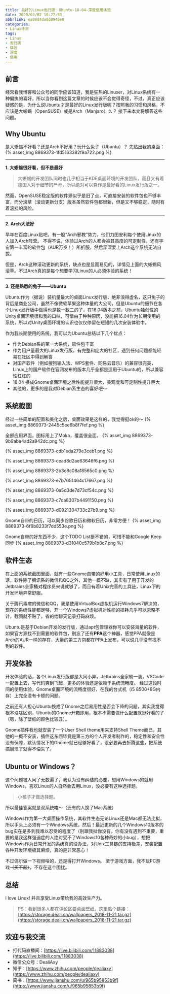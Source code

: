 ```yaml
---
title: 最好的Linux发行版：Ubuntu-18-04-深度使用体验
date: 2020/03/02 10:27:53
abbrlink: ea08d4da8d8948e0
categories:
- Linux评测
tags:
- Linux
- 发行版
- 体验
- 深度
- 使用
---
```

## 前言
经常看我博客和公众号的同学应该知道，我是狂热的Linuxer，对Linux系统有一种偏执的喜好，所以当你看到这篇文章的时候应该不会觉得奇怪，不过，真正应该疑惑的是，为什么说Ubuntu才是最好的Linux发行版呢？按照我的习惯和风格，不应该是大蜥蜴（OpenSUSE）或是Arch（Manjaro）么？
接下来本文将解答这些问题。

## Why Ubuntu
是大蜥蜴不好看？还是Arch不好用？玩什么兔子（Ubuntu）？
先贴出我的桌面：
{% asset_img 8869373-1fd5163382f9a722.png %}


-------
**1. 大蜥蜴很好看，但不是最好**
>大蜥蜴的开发团队同时也几乎相当于KDE桌面环境的开发团队，而且又有着德国人对于细节的严苛，所以绝对可以算作是最好看的Linux发行版之一。

然而，OpenSUSE稳定版的软件源似乎是旧了点，可直接安装的软件包也不够丰富，而分滚草（滚动更新分支）版本虽然软件包都很新，但是又不够稳定，随时有着滚挂的风险。

------
**2. Arch大法好**

早年在百度Linux贴吧，有一股“Arch邪教”势力，他们力图安利每个使用Linux的人加入Arch阵营。
不得不说，体验过Arch的人都会被其高度的可定制性，还有宇宙第一丰富的软件包（AUR万岁！）所折服，然后深深爱上Arch这个系统无法自拔。

但是，Arch这种滚动更新的系统，缺点也是显而易见的，详情见上面的大蜥蜴风滚草。不过Arch真的是每个想要学习Linux的人必须体验的系统！

---------

**3. 还是熟悉的兔子——Ubuntu**

Ubuntu作为（据说）装机量最大的桌面Linux发行版，绝非浪得虚名，这只兔子的背后是商业公司，虽然不像微软苹果这种体量的大公司，但是Ubuntu的细节在各个Linux发行版中做得也是数一数二的了，在18.04版本之前，Ubuntu独创性的Unity桌面环境很和我的口味，可惜由于种种原因，没能把16.04作为长期使用的系统，所以对Unity桌面环境的认识也仅仅停留在短短的几次安装体验中。

作为我长期使用的系统，我可以为Ubuntu总结以下几个优点：
- 作为Debian系的第一大系统，软件包丰富
- 作为用户量最大的Linux发行版，有完整和庞大的社区，遇到任何问题都能轻易在社区中得到解答
- 对国产软件（例如搜狗输入法、WPS套件、网易云音乐）的兼容很完美，Linux上的国产软件在官网发布的版本几乎全都是适用于Ubuntu的，所以兼容性杠杠的
- 18.04 换成Gnome桌面环境之后性能提升很大，美观度和可定制性提升巨大
- 其他的，更多的是我对Debian系生态的喜好吧～

## 系统截图
经过一些简单的配置和美化之后，桌面效果是这样的，我觉得挺ok的～
{% asset_img 8869373-2445c5ee6b8f7fef.png %}

全部应用界面，图标用上了Moka，覆盖很全面。
{% asset_img 8869373-9b9aba4ad2a942dc.png %}

{% asset_img 8869373-cdb1eda279e3ceb1.png %}

{% asset_img 8869373-cead8d2ae63646f6.png %}

{% asset_img 8869373-2b3c8c08a18565c0.png %}

{% asset_img 8869373-e7b7651464c17667.png %}

{% asset_img 8869373-0a5d3de7d73cf54c.png %}

{% asset_img 8869373-c7da8307b4491150.png %}

{% asset_img 8869373-d0921304733c27b9.png %}

Gnome自带的日历，可以同步谷歌日历和微软日历，非常方便！
{% asset_img 8869373-6f6b8233f7dd553e.png %}

Gnome自带的好东西不少，这个TODO List挺不错的，可惜不能和Google Keep同步
{% asset_img 8869373-d31040c579b1b8c7.png %}


## 软件生态
在上面的系统截图里面，就有一些Gnome自带的好用小工具，日常使用Linux的话，软件除了腾讯系的微信和QQ之外，其他一概不缺，其实有了用于开发的Jetbrains全家桶对程序员来说就够了，而且有着Unix完善的工具链，Linux下的开发环境异常舒服。

关于腾讯毒瘤的微信和QQ，我是使用VirtualBox虚拟机运行Windows7解决的，现在的系统性能都足够，开一个Windows7虚拟机对性能的损耗几乎可以忽略不计，截图就不贴了，省的给聊天记录打码麻烦。

Ubuntu是基于Debian开发的发行版，通过apt包管理器你可以安装海量的软件，如果官方源找不到需要的软件包，别忘了还有**PPA**这个神器，感觉PPA就像是Arch的AUR一样的存在，大量的第三方包都在PPA上发布，可以说几乎没有找不到的软件。


## 开发体验
开发体验的话，各个Linux发行版都是大同小异，Jetbrains全家桶一装，VSCode一配置上去，写代码爽到飞起，更多的体验还是依赖于系统流畅度。
经过这段时间的使用体验，Gnome桌面环境的流畅度很好，在我的台式机（i5 8500+8G内存）上完全没有卡顿的问题。

之前还有人担心Ubuntu换成了Gnome之后易用性是否会下降的问题，其实我觉得根本没啥区别，Ubuntu的Gnome开箱即用，根本不需要做什么配置就挺好看的了（嗯，除了壁纸的颜色比较丑）。

Gnome插件我也就安装了一个User Shell theme用来支持Shell Theme而已，其他的一概不安装，插件这东西毕竟是第三方的个人开发者制作的，稳定性和安全性没有保障，默认情况下的Gnome就已经够好看了，没必要再去折腾这些，把系统搞崩溃了就得不偿失了。


## Ubuntu or Windows？
这个问题被人问了无数遍了，我认为没有纠结的必要，想用Windows的就用Windows，喜欢Linux的人自然会去用Linux，没必要有这种选择题。

>小孩子才做选择题。

所以最佳答案就是双系统咯～（还有的人换了Mac系统）

Windows作为第一大桌面操作系统，其软件生态无论Linux还是Mac都无法比拟，所以手头上必须有一个Windows系统，然后！最近更新的几个Windows10版本的bug实在是多到我难以忍受的程度了（别跟我扯你没有，你有没有遇到不重要，重要的是我这样强迫症的人绝对受不了Windows10各种奇妙的小bug），想把Windows作为日常开发的系统真的没办法，对Unix工具链的支持极差，安装配置各种开发环境极其麻烦，真的是非常恶心！

不过偶尔做一下视频啥的，还是得打开Windows。
至于游戏方面，我不玩PC游戏~~（买不起）~~，不存在这个困扰。


## 总结
I love Linux!
并且享受Linux带给我的高效生产力。

>PS：看到很多人都在评论区要桌面壁纸，这里贴个链接：[https://storage.deali.cn/wallpapers_2018-11-21.tar.gz](https://storage.deali.cn/wallpapers_2018-11-21.tar.gz)

## 欢迎与我交流
- 打代码直播间：[https://live.bilibili.com/11883038](https://live.bilibili.com/11883038)
- 微信公众号：DealiAxy
- 知乎：[https://www.zhihu.com/people/dealiaxy](https://www.zhihu.com/people/dealiaxy)
- 简书：[https://www.jianshu.com/u/965b95853b9f](https://www.jianshu.com/u/965b95853b9f)


